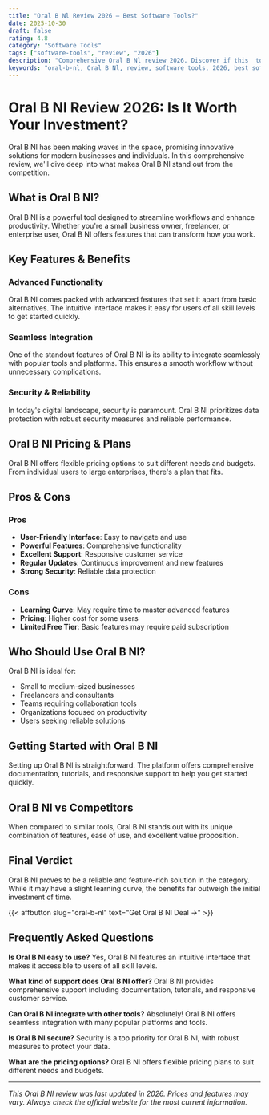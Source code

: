 ```yaml
---
title: "Oral B Nl Review 2026 – Best Software Tools?"
date: 2025-10-30
draft: false
rating: 4.8
category: "Software Tools"
tags: ["software-tools", "review", "2026"]
description: "Comprehensive Oral B Nl review 2026. Discover if this  tool is the best choice for your needs."
keywords: "oral-b-nl, Oral B Nl, review, software tools, 2026, best software tools"
---
```


# Oral B Nl Review 2026: Is It Worth Your Investment?

Oral B Nl has been making waves in the  space, promising innovative solutions for modern businesses and individuals. In this comprehensive review, we'll dive deep into what makes Oral B Nl stand out from the competition.

## What is Oral B Nl?

Oral B Nl is a powerful  tool designed to streamline workflows and enhance productivity. Whether you're a small business owner, freelancer, or enterprise user, Oral B Nl offers features that can transform how you work.

## Key Features & Benefits

### Advanced Functionality
Oral B Nl comes packed with advanced features that set it apart from basic alternatives. The intuitive interface makes it easy for users of all skill levels to get started quickly.

### Seamless Integration
One of the standout features of Oral B Nl is its ability to integrate seamlessly with popular tools and platforms. This ensures a smooth workflow without unnecessary complications.

### Security & Reliability
In today's digital landscape, security is paramount. Oral B Nl prioritizes data protection with robust security measures and reliable performance.

## Oral B Nl Pricing & Plans

Oral B Nl offers flexible pricing options to suit different needs and budgets. From individual users to large enterprises, there's a plan that fits.

## Pros & Cons

### Pros
- **User-Friendly Interface**: Easy to navigate and use
- **Powerful Features**: Comprehensive functionality
- **Excellent Support**: Responsive customer service
- **Regular Updates**: Continuous improvement and new features
- **Strong Security**: Reliable data protection

### Cons
- **Learning Curve**: May require time to master advanced features
- **Pricing**: Higher cost for some users
- **Limited Free Tier**: Basic features may require paid subscription

## Who Should Use Oral B Nl?

Oral B Nl is ideal for:
- Small to medium-sized businesses
- Freelancers and consultants
- Teams requiring collaboration tools
- Organizations focused on productivity
- Users seeking reliable  solutions

## Getting Started with Oral B Nl

Setting up Oral B Nl is straightforward. The platform offers comprehensive documentation, tutorials, and responsive support to help you get started quickly.

## Oral B Nl vs Competitors

When compared to similar tools, Oral B Nl stands out with its unique combination of features, ease of use, and excellent value proposition.

## Final Verdict

Oral B Nl proves to be a reliable and feature-rich solution in the  category. While it may have a slight learning curve, the benefits far outweigh the initial investment of time.

{{< affbutton slug="oral-b-nl" text="Get Oral B Nl Deal →" >}}

## Frequently Asked Questions

**Is Oral B Nl easy to use?**
Yes, Oral B Nl features an intuitive interface that makes it accessible to users of all skill levels.

**What kind of support does Oral B Nl offer?**
Oral B Nl provides comprehensive support including documentation, tutorials, and responsive customer service.

**Can Oral B Nl integrate with other tools?**
Absolutely! Oral B Nl offers seamless integration with many popular platforms and tools.

**Is Oral B Nl secure?**
Security is a top priority for Oral B Nl, with robust measures to protect your data.

**What are the pricing options?**
Oral B Nl offers flexible pricing plans to suit different needs and budgets.

---

*This Oral B Nl review was last updated in 2026. Prices and features may vary. Always check the official website for the most current information.*
